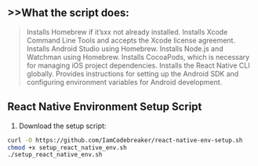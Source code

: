 ## >>**What the script does:**
>Installs Homebrew if it’sxx not already installed.
>Installs Xcode Command Line Tools and accepts the Xcode license agreement.
>Installs Android Studio using Homebrew.
>Installs Node.js and Watchman using Homebrew.
>Installs CocoaPods, which is necessary for managing iOS project dependencies.
>Installs the React Native CLI globally.
>Provides instructions for setting up the Android SDK and configuring environment variables for Android development.
>
## React Native Environment Setup Script

1. Download the setup script:

```bash
curl -O https://github.com/IamCodebreaker/react-native-env-setup.sh
chmod +x setup_react_native_env.sh
./setup_react_native_env.sh


